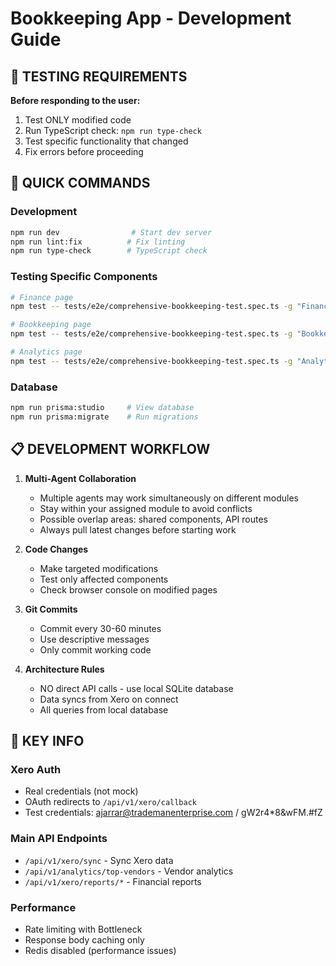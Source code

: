 # Bookkeeping App - Development Guide

## 🚨 TESTING REQUIREMENTS
**Before responding to the user:**
1. Test ONLY modified code
2. Run TypeScript check: `npm run type-check`
3. Test specific functionality that changed
4. Fix errors before proceeding

## 🔧 QUICK COMMANDS

### Development
```bash
npm run dev                # Start dev server
npm run lint:fix          # Fix linting
npm run type-check        # TypeScript check
```

### Testing Specific Components
```bash
# Finance page
npm test -- tests/e2e/comprehensive-bookkeeping-test.spec.ts -g "Finance Dashboard"

# Bookkeeping page  
npm test -- tests/e2e/comprehensive-bookkeeping-test.spec.ts -g "Bookkeeping Dashboard"

# Analytics page
npm test -- tests/e2e/comprehensive-bookkeeping-test.spec.ts -g "Analytics Dashboard"
```

### Database
```bash
npm run prisma:studio     # View database
npm run prisma:migrate    # Run migrations
```

## 📋 DEVELOPMENT WORKFLOW

1. **Multi-Agent Collaboration**
   - Multiple agents may work simultaneously on different modules
   - Stay within your assigned module to avoid conflicts
   - Possible overlap areas: shared components, API routes
   - Always pull latest changes before starting work

2. **Code Changes**
   - Make targeted modifications
   - Test only affected components
   - Check browser console on modified pages

3. **Git Commits**
   - Commit every 30-60 minutes
   - Use descriptive messages
   - Only commit working code

4. **Architecture Rules**
   - NO direct API calls - use local SQLite database
   - Data syncs from Xero on connect
   - All queries from local database

## 🔑 KEY INFO

### Xero Auth
- Real credentials (not mock)
- OAuth redirects to `/api/v1/xero/callback`
- Test credentials: ajarrar@trademanenterprise.com / gW2r4*8&wFM.#fZ

### Main API Endpoints
- `/api/v1/xero/sync` - Sync Xero data
- `/api/v1/analytics/top-vendors` - Vendor analytics
- `/api/v1/xero/reports/*` - Financial reports

### Performance
- Rate limiting with Bottleneck
- Response body caching only
- Redis disabled (performance issues)